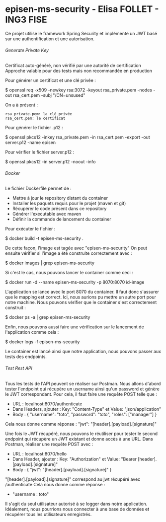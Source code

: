 # episen-ms-security - Elisa FOLLET - ING3 FISE

Ce projet utilise le framework Spring Security et implémente un JWT basé sur une authentification et une autorisation.

###### Generate Private Key

Certificat auto-généré, non vérifié par une autorité de certification
Approche valable pour des tests mais non recommandée en production

Pour générer un certificat et une clé privée :

$ openssl req -x509 -newkey rsa:3072 -keyout rsa_private.pem -nodes -out rsa_cert.pem -subj "/CN=unsused"

On a à présent :

    rsa_private.pem: la clé privée
    rsa_cert.pem: le certificat

Pour générer le fichier .p12 :

$ openssl pkcs12 -inkey rsa_private.pem -in rsa_cert.pem -export -out server.p12 -name episen

Pour vérifier le fichier server.p12 :

$ openssl pkcs12 -in server.p12 -noout -info

###### Docker 

Le fichier Dockerfile permet de :
- Mettre à jour le repository distant du container
- Installer les paquets requis pour le projet (maven et git)
- Récupérer le code présent dans ce repository
- Générer l'executable avec maven
- Définir la commande de lancement du container

Pour exécuter le fichier :

$ docker build -t episen-ms-security .

De cette façon, l'image est tagée avec "episen-ms-security"
On peut ensuite vérifier si l'image a été construite correctement avec :

$ docker images | grep episen-ms-security

Si c'est le cas, nous pouvons lancer le container comme ceci :

$ docker run -d --name episen-ms-security -p 8070:8070 id-image

L'application se lance avec le port 8070 du container. Il faut donc s'assurer que le mapping est correct. Ici, nous aurions pu mettre un autre port pour notre machine.
Nous pouvons vérifier que le container s'est correctement construit :

$ docker ps -a | grep episen-ms-security

Enfin, nous pouvons aussi faire une vérification sur le lancement de l'application comme cela :

$ docker logs -f episen-ms-security

Le container est lancé ainsi que notre application, nous pouvons passer aux tests des endpoints.


###### Test Rest API

Tous les tests de l'API peuvent se réaliser sur Postman. 
Nous allons d'abord tester l'endpoint qui récupère un username ainsi qu'un password et génère le JWT correspondant. Pour cela, il faut faire une requête POST telle que :
  - URL : localhost:8070/authenticate
  - Dans Headers, ajouter : Key: "Content-Type" et Value: "json/application"
  - Body : 
  {
    "username": "toto",
    "password": "toto",
    "roles": ["manager"]
  }
  
Cela nous donne comme réponse :
  "jwt": "[header].[payload].[signature]"
  
Une fois le JWT récupéré, nous pouvons le réutiliser pour tester le second endpoint qui récupère un JWT existant et donne accès à une URL.
Dans Postman, réaliser une requête POST avec :
  - URL : localhost:8070/hello
  - Dans Header, ajouter : Key: "Authorization" et Value: "Bearer [header].[payload].[signature]" 
  - Body :
    {
    "jwt": "[header].[payload].[signature]" 
    }

"[header].[payload].[signature]" correspond au jwt récupéré avec /authenticate
 Cela nous donne comme réponse :
  - "username : toto"
  
Il s'agit du seul utilisateur autorisé à se logger dans notre application. 
Idéalement, nous pourrions nous connecter à une base de données et récupérer tous les utilisateurs enregistrés.
 
